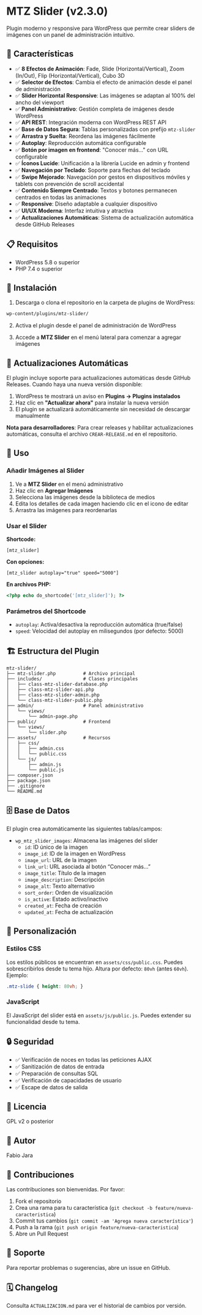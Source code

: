 # MTZ Slider (v2.3.0)

Plugin moderno y responsive para WordPress que permite crear sliders de imágenes con un panel de administración intuitivo.

## 🚀 Características

- ✅ **8 Efectos de Animación**: Fade, Slide (Horizontal/Vertical), Zoom (In/Out), Flip (Horizontal/Vertical), Cubo 3D
- ✅ **Selector de Efectos**: Cambia el efecto de animación desde el panel de administración
- ✅ **Slider Horizontal Responsive**: Las imágenes se adaptan al 100% del ancho del viewport
- ✅ **Panel Administrativo**: Gestión completa de imágenes desde WordPress
- ✅ **API REST**: Integración moderna con WordPress REST API
- ✅ **Base de Datos Segura**: Tablas personalizadas con prefijo `mtz-slider`
- ✅ **Arrastra y Suelta**: Reordena las imágenes fácilmente
- ✅ **Autoplay**: Reproducción automática configurable
- ✅ **Botón por imagen en frontend**: "Conocer más..." con URL configurable
- ✅ **Íconos Lucide**: Unificación a la librería Lucide en admin y frontend
- ✅ **Navegación por Teclado**: Soporte para flechas del teclado
- ✅ **Swipe Mejorado**: Navegación por gestos en dispositivos móviles y tablets con prevención de scroll accidental
- ✅ **Contenido Siempre Centrado**: Textos y botones permanecen centrados en todas las animaciones
- ✅ **Responsive**: Diseño adaptable a cualquier dispositivo
- ✅ **UI/UX Moderna**: Interfaz intuitiva y atractiva
- ✅ **Actualizaciones Automáticas**: Sistema de actualización automática desde GitHub Releases

## 📋 Requisitos

- WordPress 5.8 o superior
- PHP 7.4 o superior

## 🔧 Instalación

1. Descarga o clona el repositorio en la carpeta de plugins de WordPress:
```bash
wp-content/plugins/mtz-slider/
```

2. Activa el plugin desde el panel de administración de WordPress

3. Accede a **MTZ Slider** en el menú lateral para comenzar a agregar imágenes

## 🔄 Actualizaciones Automáticas

El plugin incluye soporte para actualizaciones automáticas desde GitHub Releases. Cuando haya una nueva versión disponible:

1. WordPress te mostrará un aviso en **Plugins → Plugins instalados**
2. Haz clic en **"Actualizar ahora"** para instalar la nueva versión
3. El plugin se actualizará automáticamente sin necesidad de descargar manualmente

**Nota para desarrolladores**: Para crear releases y habilitar actualizaciones automáticas, consulta el archivo `CREAR-RELEASE.md` en el repositorio.

## 📖 Uso

### Añadir Imágenes al Slider

1. Ve a **MTZ Slider** en el menú administrativo
2. Haz clic en **Agregar Imágenes**
3. Selecciona las imágenes desde la biblioteca de medios
4. Edita los detalles de cada imagen haciendo clic en el icono de editar
5. Arrastra las imágenes para reordenarlas

### Usar el Slider

**Shortcode:**
```
[mtz_slider]
```

**Con opciones:**
```
[mtz_slider autoplay="true" speed="5000"]
```

**En archivos PHP:**
```php
<?php echo do_shortcode('[mtz_slider]'); ?>
```

### Parámetros del Shortcode

- `autoplay`: Activa/desactiva la reproducción automática (true/false)
- `speed`: Velocidad del autoplay en milisegundos (por defecto: 5000)

## 🏗️ Estructura del Plugin

```
mtz-slider/
├── mtz-slider.php          # Archivo principal
├── includes/               # Clases principales
│   ├── class-mtz-slider-database.php
│   ├── class-mtz-slider-api.php
│   ├── class-mtz-slider-admin.php
│   └── class-mtz-slider-public.php
├── admin/                  # Panel administrativo
│   └── views/
│       └── admin-page.php
├── public/                 # Frontend
│   └── views/
│       └── slider.php
├── assets/                 # Recursos
│   ├── css/
│   │   ├── admin.css
│   │   └── public.css
│   └── js/
│       ├── admin.js
│       └── public.js
├── composer.json
├── package.json
├── .gitignore
└── README.md
```

## 🗄️ Base de Datos

El plugin crea automáticamente las siguientes tablas/campos:

- `wp_mtz_slider_images`: Almacena las imágenes del slider
  - `id`: ID único de la imagen
  - `image_id`: ID de la imagen en WordPress
  - `image_url`: URL de la imagen
  - `link_url`: URL asociada al botón “Conocer más...”
  - `image_title`: Título de la imagen
  - `image_description`: Descripción
  - `image_alt`: Texto alternativo
  - `sort_order`: Orden de visualización
  - `is_active`: Estado activo/inactivo
  - `created_at`: Fecha de creación
  - `updated_at`: Fecha de actualización

## 🎨 Personalización

### Estilos CSS

Los estilos públicos se encuentran en `assets/css/public.css`. Puedes sobrescribirlos desde tu tema hijo. Altura por defecto: `80vh` (antes `60vh`). Ejemplo:

```css
.mtz-slide { height: 80vh; }
```

### JavaScript

El JavaScript del slider está en `assets/js/public.js`. Puedes extender su funcionalidad desde tu tema.

## 🔒 Seguridad

- ✅ Verificación de noces en todas las peticiones AJAX
- ✅ Sanitización de datos de entrada
- ✅ Preparación de consultas SQL
- ✅ Verificación de capacidades de usuario
- ✅ Escape de datos de salida

## 📝 Licencia

GPL v2 o posterior

## 👤 Autor

Fabio Jara

## 🙏 Contribuciones

Las contribuciones son bienvenidas. Por favor:

1. Fork el repositorio
2. Crea una rama para tu característica (`git checkout -b feature/nueva-caracteristica`)
3. Commit tus cambios (`git commit -am 'Agrega nueva característica'`)
4. Push a la rama (`git push origin feature/nueva-caracteristica`)
5. Abre un Pull Request

## 📧 Soporte

Para reportar problemas o sugerencias, abre un issue en GitHub.

## 🗓️ Changelog

Consulta `ACTUALIZACION.md` para ver el historial de cambios por versión.

